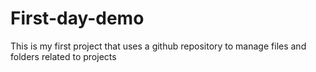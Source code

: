 # First-day-demo
This is my first project that uses a github repository to manage files and folders related to projects
